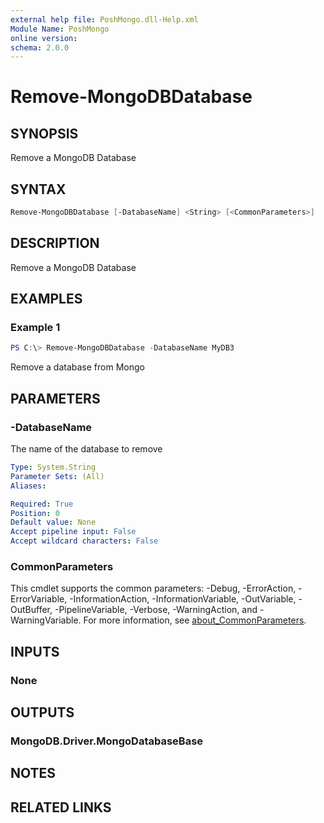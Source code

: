 ```yaml
---
external help file: PoshMongo.dll-Help.xml
Module Name: PoshMongo
online version:
schema: 2.0.0
---
```


# Remove-MongoDBDatabase

## SYNOPSIS

Remove a MongoDB Database

## SYNTAX

```powershell
Remove-MongoDBDatabase [-DatabaseName] <String> [<CommonParameters>]
```

## DESCRIPTION

Remove a MongoDB Database

## EXAMPLES

### Example 1

```powershell
PS C:\> Remove-MongoDBDatabase -DatabaseName MyDB3
```

Remove a database from Mongo

## PARAMETERS

### -DatabaseName

The name of the database to remove

```yaml
Type: System.String
Parameter Sets: (All)
Aliases:

Required: True
Position: 0
Default value: None
Accept pipeline input: False
Accept wildcard characters: False
```

### CommonParameters

This cmdlet supports the common parameters: -Debug, -ErrorAction, -ErrorVariable, -InformationAction, -InformationVariable, -OutVariable, -OutBuffer, -PipelineVariable, -Verbose, -WarningAction, and -WarningVariable. For more information, see [about_CommonParameters](http://go.microsoft.com/fwlink/?LinkID=113216).

## INPUTS

### None

## OUTPUTS

### MongoDB.Driver.MongoDatabaseBase

## NOTES

## RELATED LINKS
